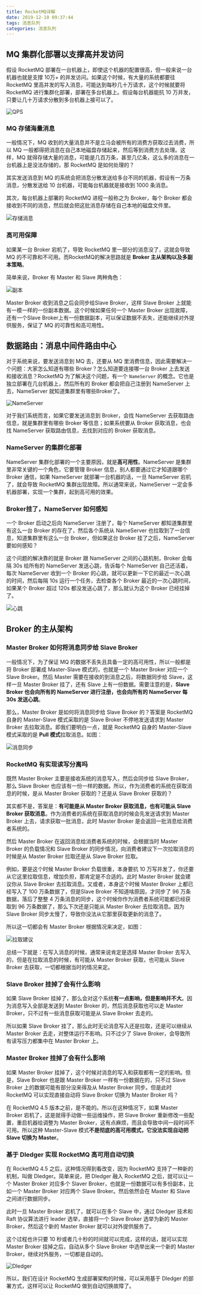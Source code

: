 ```yaml
---
title: RocketMQ详解
date: 2019-12-10 09:37:44
tags: 消息队列
categories: 消息队列
---
```


## MQ 集群化部署以支撑高并发访问

假设 RocketMQ 部署在一台机器上，即使这个机器的配置很高，但一般来说一台机器也就是支撑 10万+ 的并发访问。如果这个时候，有大量的系统都要往 RocketMQ 里高并发的写入消息，可能达到每秒几十万请求，这个时候就要将 RocketMQ 进行集群化部署，部署在多台机器上。假设每台机器能抗 10 万并发，只要让几十万请求分散到多台机器上接可以了。

![QPS](RocketMQ详解/QPS.png)

### MQ 存储海量消息

一般情况下，MQ 收到的大量消息并不是立马会被所有的消费方获取过去消费，所以 MQ 一般都得把消息在自己本地磁盘存储起来，然后等到消费方去处理。这样，MQ 就得存储大量的消息，可能是几百万条，甚至几亿条，这么多的消息在一台机器上是没法存储的，那 RocketMQ 是如何处理的？



其实发送消息到 MQ 的系统会把消息分散发送给多台不同的机器，假设有一万条消息，分散发送给 10 台机器，可能每台机器就是接收到 1000 条消息。



其次，每台机器上部署的 RocketMQ 进程一般称之为 Broker，每个 Broker 都会接收到不同的消息，然后就会把这批消息存储在自己本地的磁盘文件里。

![存储消息](RocketMQ详解/存储消息.png)

### 高可用保障

如果某一台 Broker 宕机了，导致 RocketMQ 里一部分的消息没了，这就会导致 MQ 的不可靠和不可用。而RocketMQ的解决思路就是 **Broker 主从架构以及多副本策略**。



简单来说，Broker 有 Master 和 Slave 两种角色：

![副本](RocketMQ详解/副本.png)

Master Broker 收到消息之后会同步给Slave Broker，这样 Slave Broker 上就能有一模一样的一份副本数据。这个时候如果任何一个 Master Broker 出现故障，还有一个Slave Broker上有一份数据副本，可以保证数据不丢失，还能继续对外提供服务，保证了 MQ 的可靠性和高可用性。

## 数据路由：消息中间件路由中心

对于系统来说，要发送消息到 MQ 去，还要从 MQ 里消费信息，因此需要解决一个问题：大家怎么知道有哪些 Broker？怎么知道要连接哪一台 Broker 上去发送和接收消息？RocketMQ 为了解决这个问题，有一个 `NameServer` 的概念。它也是独立部署在几台机器上，然后所有的 Broker 都会把自己注册到 NameServer 上去，NameServer 就知道集群里有哪些Broker了。

![NameServer](RocketMQ详解/NameServer.png)

对于我们系统而言，如果它要发送消息到 Broker，会找 NameServer 去获取路由信息，就是集群里有哪些 Broker 等信息；如果系统要从 Broker 获取消息，也会找 NameServer 获取路由信息，去找到对应的 Broker 获取消息。

### NameServer 的集群化部署

NameServer 集群化部署的一个主要原因，就是**高可用性**。NameServer 是集群里非常关键的一个角色，它要管理 Broker 信息，别人都要通过它才知道跟哪个 Broker 通信，如果 NameServer 就部署一台机器的话，一旦 NameServer 宕机了，就会导致 RocketMQ 集群出现故障。所以通常来说，NameServer 一定会多机器部署，实现一个集群，起到高可用的效果。

### Broker挂了，NameServer 如何感知

一个 Broker 启动之后向 NameServer 注册了，每个 NameServer 都知道集群里有这么一台 Broker 的存在了，然后各个系统从 NameServer 也拉取到了一台信息，知道集群里有这么一台 Broker，但如果这台 Broker 挂了之后，NameServer 要如何感知？



这个问题的解决靠的就是 Broker 跟 NameServer 之间的心跳机制，Broker 会每隔 30s 给所有的 NameServer 发送心跳，告诉每个 NameServer 自己还活着，每次 NameServer 收到一个 Broker 的心跳，就可以更新一下它的最近一次心跳的时间，然后每隔 10s 运行一个任务，去检查各个 Broker 最近的一次心跳时间，如果某个 Broker 超过 120s 都没发送心跳了，那么就认为这个 Broker 已经挂掉了。

![心跳](RocketMQ详解/心跳.png)



## Broker 的主从架构

### Master Broker 如何将消息同步给 Slave Broker

一般情况下，为了保证 MQ 的数据不丢失且具备一定的高可用性，所以一般都是将 Broker 部署成 Master-Slave 模式的，也就是一个 Master Broker 对应一个 Slave Broker。然后 Master 需要在接收的到消息之后，将数据同步给 Slave，这样一旦 Master Broker 挂了，还有 Slave 上有一份数据。需要注意的是，**Slave Broker 也会向所有的 NameServer 进行注册，也会向所有的 NameServer 每 30s 发送心跳**。



那么，Master Broker 是如何将消息同步给 Slave Broker 的？答案是 RocketMQ 自身的 Master-Slave 模式采取的是 Slave Broker 不停地发送请求到 Master Broker 去拉取消息。即我们要明白一点，就是 RocketMQ 自身的 Master-Slave 模式采取的是 **Pull 模式**拉取消息。如图：

![消息同步](RocketMQ详解/消息同步.png)



### RocketMQ 有实现读写分离吗

既然 Master Broker 主要是接收系统的消息写入，然后会同步给 Slave Broker，那么 Slave Broker 也应该有一份一样的数据。所以，作为消费者的系统在获取消息的时候，是从 Master Broker 获取的？还是从 Slave Broker 获取的？



其实都不是，答案是：**有可能是从 Master Broker 获取消息，也有可能从 Slave Broker 获取消息**。作为消费者的系统在获取消息的时候会先发送请求到 Master Broker 上去，请求获取一批消息，此时 Master Broker 是会返回一批消息给消费者系统的。



然后 Master Broker 在返回消息给消费者系统的时候，会根据当时 Master Broker 的负载情况和 Slave Broker 的同步情况，向消费者建议下一次拉取消息的时候是从 Master Broker 拉取还是从 Slave Broker 拉取。



例如，要是这个时候 Master Broker 负载很重，本身要抗 10 万写并发了，你还要从它这里拉取信息，增加负担，那肯定是不合适的。此时 Master Broker 就会建议你从 Slave Broker 去拉取消息。又或者，本身这个时候 Master Broker 上都已经写入了 100 万条数据了，但是Slave Broker 不知道啥原因，才同步了 96 万条数据，落后了整整 4 万条消息的同步，这个时候你作为消费者系统可能都已经获取到 96 万条数据了，那么下次还是只能从 Master Broker 去拉取消息。因为 Slave Broker 同步太慢了，导致你没法从它那里获取更新的消息了。



所以这一切都会有 Master Broker 根据情况来决定，如图：

![拉取建议](RocketMQ详解/拉取建议.png)



总结一下就是：在写入消息的时候，通常来说肯定是选择 Master Broker 去写入的，但是在拉取消息的时候，有可能从 Master Broker 获取，也可能从 Slave Broker 去获取，一切都根据当时的情况来定。



### Slave Broker 挂掉了会有什么影响

如果 Slave Broker 挂掉了，那么会对这个系统**有一点影响，但是影响并不大**。因为消息写入全部是发送到 Master Broker 的，然后消息获取也可以走 Master Broker，只不过有一些消息获取可能是从 Slave Broker 去走的。



所以如果 Slave Broker 挂了，那么此时无论消息写入还是拉取，还是可以继续从 Master Broker 去走，对整体运行不影响。只不过少了 Slave Broker，会导致所有读写压力都集中在 Master Broker 上。



### Master Broker 挂掉了会有什么影响

如果 Master Broker 挂掉了，这个时候对消息的写入和获取都有一定的影响。但是，Slave Broker 也是跟 Master Broker 一样有一份数据在的，只不过 Slave Broker 上的数据可能有部分没来得及从 Master Broker 同步。但是此时RocketMQ 可以实现直接自动将 Slave Broker 切换为 Master Broker 吗？



在 RocketMQ 4.5 版本之前，是不能的。所以在这种情况下，如果 Master Broker 宕机了，这是就得手动做一些运维操作，把 Slave Broker 重新修改一些配置，重启机器给调整为 Master Broker，这有点麻烦，而且会导致中间一段时间不可用。所以这种 Master-Slave 模式**不是彻底的高可用模式，它没法实现自动把 Slave 切换为 Master**。



### 基于 Dledger 实现 RocketMQ 高可用自动切换

在 RocketMQ 4.5 之后，这种情况得到看改变，因为 RocketMQ 支持了一种新的机制，叫做 Dledger。简单来说，把 Dledger 融入 RocketMQ 之后，就可以让一个 Master Broker 对应多个 Slaver Broker，也就是一份数据可以有多份副本，比如一个 Master Broker 对应两个 Slave Broker。然后依然会在 Master 和 Slave 之间进行数据同步。



此时一旦 Master Broker 宕机了，就可以在多个 Slave 中，通过 Dledger 技术和 Raft 协议算法进行 leader 选举，直接将一个 Slave Broker 选举为新的 Master Broker，然后这个新的 Master Broker 就可以对外提供服务了。



这个过程也许只要 10 秒或者几十秒的时间就可以完成，这样的话，就可以实现 Master Broker 挂掉之后，自动从多个 Slave Broker 中选举出来一个新的 Master Broker，继续对外服务，一切都是自动的。

![Dledger](RocketMQ详解/Dledger.png)



所以，我们在设计 RocketMQ 生成部署架构的时候，可以采用基于 Dledger 的部署方式，这样可以让 RocketMQ 做到自动切换故障了。







